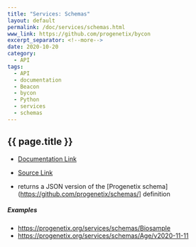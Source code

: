 ```yaml
---
title: "Services: Schemas"
layout: default
permalink: /doc/services/schemas.html
www_link: https://github.com/progenetix/bycon
excerpt_separator: <!--more-->
date: 2020-10-20
category:
  - API
tags:
  - API
  - documentation
  - Beacon
  - bycon
  - Python
  - services
  - schemas
---
```


## {{ page.title }}

* [Documentation Link](https://github.com/progenetix/bycon/blob/master/services/doc/schemas.md)
* [Source Link](https://github.com/progenetix/bycon/blob/master/services/schemas.py)

* returns a JSON version of the [Progenetix schema](https://github.com/progenetix/schemas/] definition

<!--podmd-->

##### Examples

* <https://progenetix.org/services/schemas/Biosample>
* <https://progenetix.org/services/schemas/Age/v2020-11-11>


<!--/podmd-->
